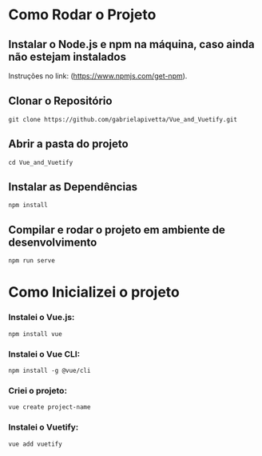 # Como Rodar o Projeto

## Instalar o Node.js e npm na máquina, caso ainda não estejam instalados 
Instruções no link: (https://www.npmjs.com/get-npm).

## Clonar o Repositório
```
git clone https://github.com/gabrielapivetta/Vue_and_Vuetify.git
```
## Abrir a pasta do projeto
```
cd Vue_and_Vuetify
```
## Instalar as Dependências
```
npm install
```

## Compilar e rodar o projeto em ambiente de desenvolvimento
```
npm run serve
```


# Como Inicializei o projeto

### Instalei o Vue.js:
```
npm install vue
```
### Instalei o Vue CLI:
```
npm install -g @vue/cli
```
### Criei o projeto:
```
vue create project-name
```
### Instalei o Vuetify: 
```
vue add vuetify
```
